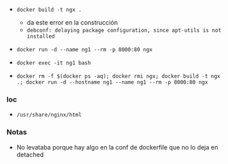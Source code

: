- `docker build -t ngx .`
  - da este error en la construcción
  - `debconf: delaying package configuration, since apt-utils is not installed`

- `docker run -d --name ng1 --rm -p 8000:80 ngx`

- `docker exec -it ng1 bash`

- `docker rm -f $(docker ps -aq); docker rmi ngx; docker build -t ngx .; docker run -d --hostname ng1 --name ng1 --rm -p 8000:80 ngx`

### loc
- `/usr/share/nginx/html`

### Notas
- No levataba porque hay algo en la conf de dockerfile que no lo deja en detached